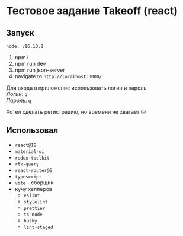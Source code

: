 # Тестовое задание Takeoff (react)

## Запуск

`node: v16.13.2`

1. npm i
2. npm run dev
3. npm run json-server
4. navigate to `http://localhost:3000/`

Для входа в приложение использовать логин и пароль  
_Логин_: `q`  
_Пароль_: `q`

Хотел сделать регистрацию, но времени не хватает 😥

## Использовал

- `react@18`
- `material-ui`
- `redux-toolkit`
- `rtk-query`
- `react-router@6`
- `typescript`
- `vite` - сборщик
- кучу хелперов
  - `eslint`
  - `stylelint`
  - `prettier`
  - `ts-node`
  - `husky`
  - `lint-staged`
